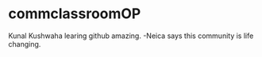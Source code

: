 # commclassroomOP

Kunal Kushwaha learing github amazing.
-Neica says this community is life changing.      
